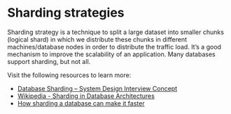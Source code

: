 # Sharding strategies

Sharding strategy is a technique to split a large dataset into smaller chunks (logical shard) in which we distribute these chunks in different machines/database nodes in order to distribute the traffic load. It’s a good mechanism to improve the scalability of an application. Many databases support sharding, but not all.

Visit the following resources to learn more:

- [Database Sharding – System Design Interview Concept](https://www.geeksforgeeks.org/database-sharding-a-system-design-concept/)
- [Wikipedia - Sharding in Database Architectures](<https://en.wikipedia.org/wiki/Shard_(database_architecture)>)
- [How sharding a database can make it faster](https://stackoverflow.blog/2022/03/14/how-sharding-a-database-can-make-it-faster/)
